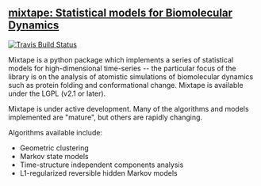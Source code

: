 ## [mixtape: Statistical models for Biomolecular Dynamics](http://msmbuilder-mixtape.s3-website-us-west-1.amazonaws.com/)

[![Travis Build Status](https://travis-ci.org/rmcgibbo/mixtape.png?branch=master)](https://travis-ci.org/rmcgibbo/mixtape)

Mixtape is a python package which implements a series of statistical models for high-dimensional time-series -- the particular focus of the library is on the  analysis of atomistic simulations of biomolecular dynamics such as protein folding and conformational change. Mixtape is available under the LGPL (v2.1 or later).

Mixtape is under active development. Many of the algorithms and models implemented are "mature", but others are rapidly changing.

Algorithms available include:

- Geometric clustering
- Markov state models
- Time-structure independent components analysis 
- L1-regularized reversible hidden Markov models
